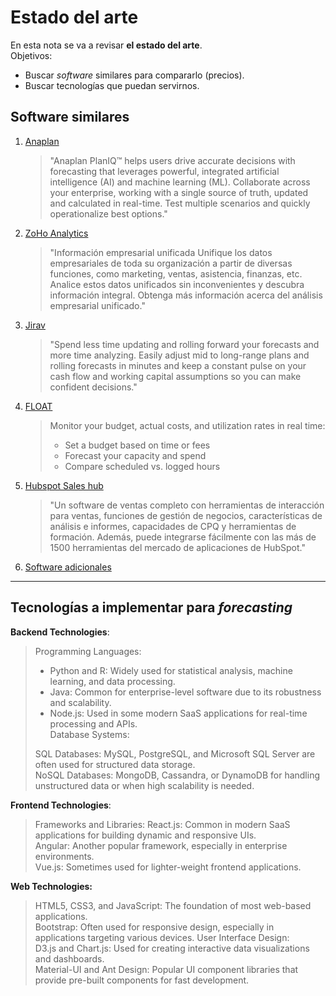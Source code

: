 # Estado del arte
En esta nota se va a revisar **el estado del arte**.  
Objetivos:
* Buscar *software* similares para compararlo (precios).
* Buscar tecnologías que puedan servirnos.

## Software similares
1. [Anaplan](https://www.anaplan.com)    
    > "Anaplan PlanIQ™ helps users drive accurate decisions with forecasting that leverages powerful, integrated artificial intelligence (AI) and machine learning (ML). Collaborate across your enterprise, working with a single source of truth, updated and calculated in real-time. Test multiple scenarios and quickly operationalize best options."

2. [ZoHo Analytics](https://www.zoho.com/es-xl/analytics/pricing.html)
    > "Información empresarial unificada
Unifique los datos empresariales de toda su organización a partir de diversas funciones, como marketing, ventas, asistencia, finanzas, etc. Analice estos datos unificados sin inconvenientes y descubra información integral. Obtenga más información acerca del análisis empresarial unificado."
3. [Jirav](https://www.jirav.com/reporting-planning-purpose-built-for-businesses)
    > "Spend less time updating and rolling forward your forecasts and more time analyzing. Easily adjust mid to long-range plans and rolling forecasts in minutes and keep a constant pulse on your cash flow and working capital assumptions so you can make confident decisions."
4. [FLOAT](https://www.float.com/pricing)
    > Monitor your budget, actual costs, and utilization rates in real time:
    >
    > * Set a budget based on time or fees
    > * Forecast your capacity and spend
    > * Compare scheduled vs. logged hours
5. [Hubspot Sales hub](https://www.hubspot.es/products/sales)
    >  "Un software de ventas completo con herramientas de interacción para ventas, funciones de gestión de negocios, características de análisis e informes, capacidades de CPQ y herramientas de formación. Además, puede integrarse fácilmente con las más de 1500 herramientas del mercado de aplicaciones de HubSpot."
6. [Software adicionales](https://smallbiztrends.com/sales-forecasting-software/)

---

## Tecnologías a implementar para ***forecasting***
**Backend Technologies**:

> Programming Languages:  
>* Python and R: Widely used for statistical analysis, machine learning, and data processing.
>* Java: Common for enterprise-level software due to its robustness and scalability.
>* Node.js: Used in some modern SaaS applications for real-time processing and APIs.    
Database Systems: 
>
> SQL Databases: MySQL, PostgreSQL, and Microsoft SQL Server are often used for structured data storage.  
> NoSQL Databases: MongoDB, Cassandra, or DynamoDB for handling unstructured data or when high scalability is needed.

 **Frontend Technologies**:

>Frameworks and Libraries:
>React.js: Common in modern SaaS applications for building dynamic and responsive UIs.  
>Angular: Another popular framework, especially in enterprise environments.  
>Vue.js: Sometimes used for lighter-weight frontend applications.   

**Web Technologies:**
>HTML5, CSS3, and JavaScript: The foundation of most web-based applications.  
Bootstrap: Often used for responsive design, especially in applications targeting various devices.
User Interface Design:  
D3.js and Chart.js: Used for creating interactive data visualizations and dashboards.  
Material-UI and Ant Design: Popular UI component libraries that provide pre-built components for fast development.
